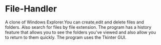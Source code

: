 # File-Handler
A clone of Windows Explorer.You can create,edit and delete files and folders.
Also search for files by file extension. 
The program has a history feature that allows you to see the folders you've viewed and also allow you to return to them quickly. The program uses the Tkinter GUI.